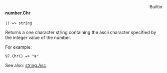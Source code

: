 <div style="float:right"><span class="builtin">Builtin</span></div>

#### number.Chr

``` suneido
() => string
```

Returns a one character string containing the ascii character specified by the integer value of the number.

For example:

``` suneido
97.Chr() => "a"
```

See also:
[string.Asc](<../String/string.Asc.md>)